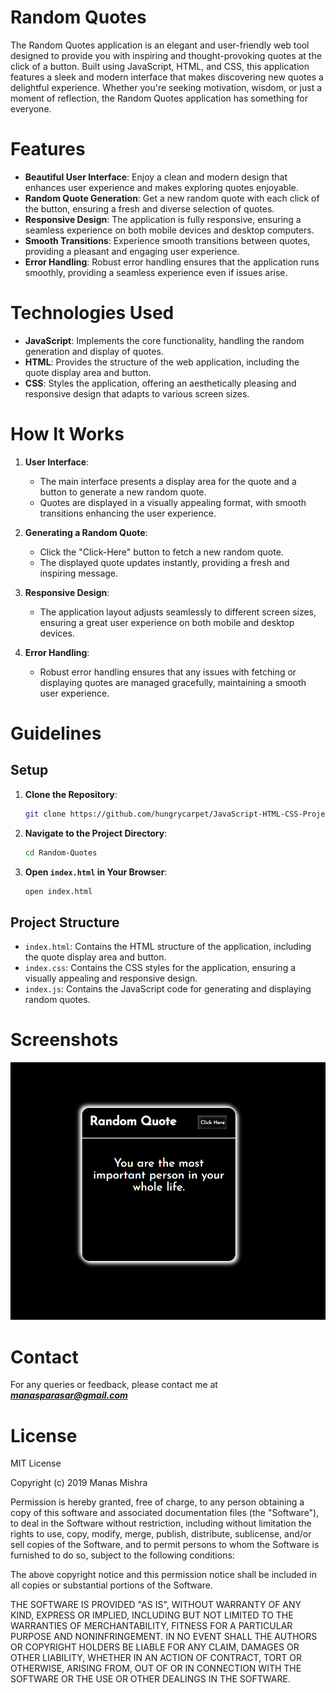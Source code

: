 # Random Quotes

The Random Quotes application is an elegant and user-friendly web tool designed to provide you with inspiring and thought-provoking quotes at the click of a button. Built using JavaScript, HTML, and CSS, this application features a sleek and modern interface that makes discovering new quotes a delightful experience. Whether you're seeking motivation, wisdom, or just a moment of reflection, the Random Quotes application has something for everyone.

# Features
* **Beautiful User Interface**: Enjoy a clean and modern design that enhances user experience and makes exploring quotes enjoyable.
* **Random Quote Generation**: Get a new random quote with each click of the button, ensuring a fresh and diverse selection of quotes.
* **Responsive Design**: The application is fully responsive, ensuring a seamless experience on both mobile devices and desktop computers.
* **Smooth Transitions**: Experience smooth transitions between quotes, providing a pleasant and engaging user experience.
* **Error Handling**: Robust error handling ensures that the application runs smoothly, providing a seamless experience even if issues arise.

# Technologies Used
* **JavaScript**: Implements the core functionality, handling the random generation and display of quotes.
* **HTML**: Provides the structure of the web application, including the quote display area and button.
* **CSS**: Styles the application, offering an aesthetically pleasing and responsive design that adapts to various screen sizes.

# How It Works
1. **User Interface**:
    * The main interface presents a display area for the quote and a button to generate a new random quote.
    * Quotes are displayed in a visually appealing format, with smooth transitions enhancing the user experience.

2. **Generating a Random Quote**:
    * Click the "Click-Here" button to fetch a new random quote.
    * The displayed quote updates instantly, providing a fresh and inspiring message.

3. **Responsive Design**:
    * The application layout adjusts seamlessly to different screen sizes, ensuring a great user experience on both mobile and desktop devices.

4. **Error Handling**:
    * Robust error handling ensures that any issues with fetching or displaying quotes are managed gracefully, maintaining a smooth user experience.

# Guidelines
## Setup
1. **Clone the Repository**:
    ```bash
    git clone https://github.com/hungrycarpet/JavaScript-HTML-CSS-Projects.git
    ```
2. **Navigate to the Project Directory**:
    ```bash
    cd Random-Quotes
    ```
3. **Open `index.html` in Your Browser**:
    ```bash
    open index.html
    ```

## Project Structure
* `index.html`: Contains the HTML structure of the application, including the quote display area and button.
* `index.css`: Contains the CSS styles for the application, ensuring a visually appealing and responsive design.
* `index.js`: Contains the JavaScript code for generating and displaying random quotes.

# Screenshots
![Random Quotes Interface](assets/screenshot.png "Random Quotes Interface")

# Contact
For any queries or feedback, please contact me at ***manasparasar@gmail.com***

# License
MIT License

Copyright (c) 2019 Manas Mishra

Permission is hereby granted, free of charge, to any person obtaining a copy
of this software and associated documentation files (the "Software"), to deal
in the Software without restriction, including without limitation the rights
to use, copy, modify, merge, publish, distribute, sublicense, and/or sell
copies of the Software, and to permit persons to whom the Software is
furnished to do so, subject to the following conditions:

The above copyright notice and this permission notice shall be included in all
copies or substantial portions of the Software.

THE SOFTWARE IS PROVIDED "AS IS", WITHOUT WARRANTY OF ANY KIND, EXPRESS OR
IMPLIED, INCLUDING BUT NOT LIMITED TO THE WARRANTIES OF MERCHANTABILITY,
FITNESS FOR A PARTICULAR PURPOSE AND NONINFRINGEMENT. IN NO EVENT SHALL THE
AUTHORS OR COPYRIGHT HOLDERS BE LIABLE FOR ANY CLAIM, DAMAGES OR OTHER
LIABILITY, WHETHER IN AN ACTION OF CONTRACT, TORT OR OTHERWISE, ARISING FROM,
OUT OF OR IN CONNECTION WITH THE SOFTWARE OR THE USE OR OTHER DEALINGS IN THE
SOFTWARE.
